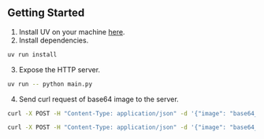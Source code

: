 ## Getting Started
1. Install UV on your machine [here](https://docs.astral.sh/uv/getting-started/installation/).
2. Install dependencies.
```bash
uv run install
```
3. Expose the HTTP server.
```bash
uv run -- python main.py
```

4. Send curl request of base64 image to the server.
```bash
curl -X POST -H "Content-Type: application/json" -d '{"image": "base64_image"}' http://localhost:8000/image-to-emoji

curl -X POST -H "Content-Type: application/json" -d '{"image": "base64_image"}' http://localhost:8000/generate-image
```

